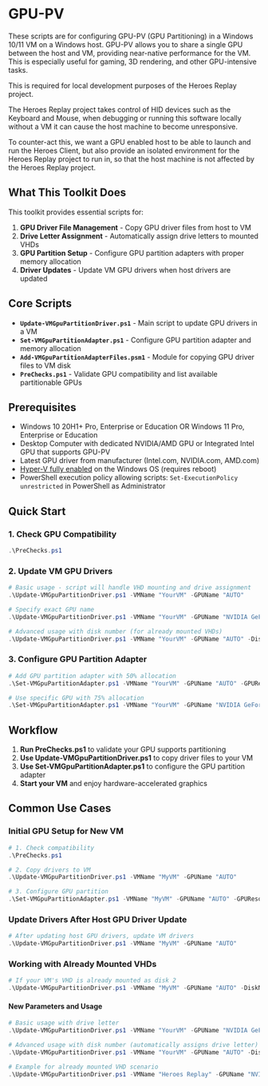 # GPU-PV

These scripts are for configuring GPU-PV (GPU Partitioning) in a Windows 10/11 VM on a Windows host. GPU-PV allows you to share a single GPU between the host and VM, providing near-native performance for the VM. This is especially useful for gaming, 3D rendering, and other GPU-intensive tasks.

This is required for local development purposes of the Heroes Replay project.

The Heroes Replay project takes control of HID devices such as the Keyboard and Mouse, when debugging or running this software locally without a VM it can cause the host machine to become unresponsive.

To counter-act this, we want a GPU enabled host to be able to launch and run the Heroes Client, but also provide an isolated environment for the Heroes Replay project to run in, so that the host machine is not affected by the Heroes Replay project.

## What This Toolkit Does

This toolkit provides essential scripts for:

1. **GPU Driver File Management** - Copy GPU driver files from host to VM
2. **Drive Letter Assignment** - Automatically assign drive letters to mounted VHDs  
3. **GPU Partition Setup** - Configure GPU partition adapters with proper memory allocation
4. **Driver Updates** - Update VM GPU drivers when host drivers are updated

## Core Scripts

* **`Update-VMGpuPartitionDriver.ps1`** - Main script to update GPU drivers in a VM
* **`Set-VMGpuPartitionAdapter.ps1`** - Configure GPU partition adapter and memory allocation  
* **`Add-VMGpuPartitionAdapterFiles.psm1`** - Module for copying GPU driver files to VM disk
* **`PreChecks.ps1`** - Validate GPU compatibility and list available partitionable GPUs

## Prerequisites

* Windows 10 20H1+ Pro, Enterprise or Education OR Windows 11 Pro, Enterprise or Education  
* Desktop Computer with dedicated NVIDIA/AMD GPU or Integrated Intel GPU that supports GPU-PV
* Latest GPU driver from manufacturer (Intel.com, NVIDIA.com, AMD.com)  
* [Hyper-V fully enabled](https://docs.microsoft.com/en-us/virtualization/hyper-v-on-windows/quick-start/enable-hyper-v) on the Windows OS (requires reboot)
* PowerShell execution policy allowing scripts: `Set-ExecutionPolicy unrestricted` in PowerShell as Administrator

## Quick Start

### 1. Check GPU Compatibility

```powershell
.\PreChecks.ps1
```

### 2. Update VM GPU Drivers

```powershell
# Basic usage - script will handle VHD mounting and drive assignment
.\Update-VMGpuPartitionDriver.ps1 -VMName "YourVM" -GPUName "AUTO"

# Specify exact GPU name
.\Update-VMGpuPartitionDriver.ps1 -VMName "YourVM" -GPUName "NVIDIA GeForce RTX 4080"

# Advanced usage with disk number (for already mounted VHDs)
.\Update-VMGpuPartitionDriver.ps1 -VMName "YourVM" -GPUName "AUTO" -DiskNumber 2
```

### 3. Configure GPU Partition Adapter

```powershell
# Add GPU partition adapter with 50% allocation
.\Set-VMGpuPartitionAdapter.ps1 -VMName "YourVM" -GPUName "AUTO" -GPUResourceAllocationPercentage 50

# Use specific GPU with 75% allocation  
.\Set-VMGpuPartitionAdapter.ps1 -VMName "YourVM" -GPUName "NVIDIA GeForce RTX 4080" -GPUResourceAllocationPercentage 75
```

## Workflow

1. **Run PreChecks.ps1** to validate your GPU supports partitioning
2. **Use Update-VMGpuPartitionDriver.ps1** to copy driver files to your VM
3. **Use Set-VMGpuPartitionAdapter.ps1** to configure the GPU partition adapter
4. **Start your VM** and enjoy hardware-accelerated graphics

## Common Use Cases

### Initial GPU Setup for New VM

```powershell
# 1. Check compatibility
.\PreChecks.ps1

# 2. Copy drivers to VM
.\Update-VMGpuPartitionDriver.ps1 -VMName "MyVM" -GPUName "AUTO"

# 3. Configure GPU partition
.\Set-VMGpuPartitionAdapter.ps1 -VMName "MyVM" -GPUName "AUTO" -GPUResourceAllocationPercentage 50
```

### Update Drivers After Host GPU Driver Update

```powershell
# After updating host GPU drivers, update VM drivers
.\Update-VMGpuPartitionDriver.ps1 -VMName "MyVM" -GPUName "AUTO"
```

### Working with Already Mounted VHDs

```powershell
# If your VM's VHD is already mounted as disk 2
.\Update-VMGpuPartitionDriver.ps1 -VMName "MyVM" -GPUName "AUTO" -DiskNumber 2
```

#### New Parameters and Usage

```powershell
# Basic usage with drive letter
.\Update-VMGpuPartitionDriver.ps1 -VMName "YourVM" -GPUName "NVIDIA GeForce RTX 4080" -DriveLetter "C:"

# Advanced usage with disk number (automatically assigns drive letter)
.\Update-VMGpuPartitionDriver.ps1 -VMName "YourVM" -GPUName "AUTO" -DiskNumber 2

# Example for already mounted VHD scenario
.\Update-VMGpuPartitionDriver.ps1 -VMName "Heroes Replay" -GPUName "NVIDIA GeForce RTX 4080"
```
